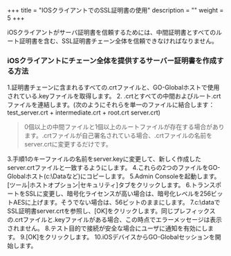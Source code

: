 +++
title = "IOSクライアントでのSSL証明書の使用"
description = ""
weight = 5
+++



iOSクライアントがサーバ証明書を信頼するためには、中間証明書とすべてのルート証明書を含む、SSL証明書チェーン全体を信頼できなければなりません。

### iOSクライアントにチェーン全体を提供するサーバー証明書を作成する方法

1.証明書チェーンに含まれるすべての.crtファイルと、GO-Globalホストで使用されている.keyファイルを取得します。
2. .crtとすべての中間およびルート.crtファイルを連結します。(次のようにそれらを単一のファイルに結合します：test_server.crt + intermediate.crt + root.crt server.crt)

>0個以上の中間ファイルと1個以上のルートファイルが存在する場合があります。.crtファイルが自己署名されている場合、.crtファイルの名前をserver.crtに変更するだけです。

3.手順1のキーファイルの名前をserver.keyに変更して、新しく作成したserver.crtファイルと一致するようにします。
4.これらの2つのファイルをGO-Globalホスト(c:\Dataなど)にコピーします。
5.Admin Consoleを起動します。[ツール|ホストオプション|セキュリティ]タブをクリックします。
6.トランスポートをSSLに変更し、暗号化ライセンスが高い場合は、暗号化レベルを256ビットAESに上げます。そうでない場合は、56ビットのままにします。
7.c:\dataでSSL証明書server.crtを参照し、[OK]をクリックします。同じプレフィックスの.crtファイルと.keyファイルがある場合、この時点でエラーメッセージは表示されません。
8.テスト目的で接続が安全な場合にユーザに通知を有効にします。
9.[OK]をクリックします。
10.iOSデバイスからGO-Globalセッションを開始します。
